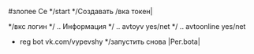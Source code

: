 #злопее
Се
*/start 
*/Создавать
/вка токен|

*/вкс логин
*/ .. Информация
*/ .. avtoyv yes/net
*/ .. avtoonline yes/net
* reg bot vk.com/vypevshy
*/запустить снова
|Рег.bota|
